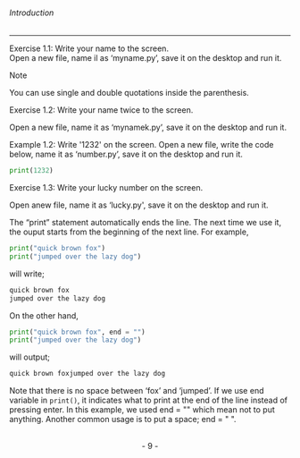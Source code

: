 ###### Introduction
---

Exercise 1.1: Write your name to the screen.   
Open a new file, name il as ‘myname.py’, save it on the desktop and run it.

> [!NOTE]
> You can use single and double quotations inside the parenthesis. 

Exercise 1.2: Write your name twice to the screen.

Open a new file, name it as ‘mynamek.py’, save it on the desktop and run it.

Example 1.2: Write '1232' on the screen.
Open a new file, write the code below, name it as ‘number.py’, save it on the
desktop and run it.

```python
print(1232)
```

Exercise 1.3: Write your lucky number on the screen.

Open anew file, name it as ‘lucky.py', save it on the desktop and run it.

The “print” statement automatically ends the line. The next time we use it, the ouput starts from the beginning of the next line. For example,

```python
print("quick brown fox")
print("jumped over the lazy dog")
```

will write;

```python
quick brown fox
jumped over the lazy dog
```
On the other hand,

```python
print("quick brown fox", end = "")
print("jumped over the lazy dog")
```

will output;

```python
quick brown foxjumped over the lazy dog
```

Note that there is no space between ‘fox’ and ‘jumped’. If we use end variable in
```print()```, it indicates what to print at the end of the line instead of pressing enter.
In this example, we used end = "" which mean not to put anything. Another
common usage is to put a space; end = " ".

<br>

<center> - 9 - </center>


